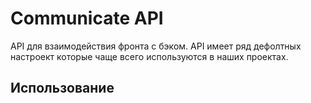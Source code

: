 # Communicate API
API для взаимодействия фронта с бэком. API имеет ряд дефолтных настроект  которые чаще всего используются
в наших проектах.

## Использование
